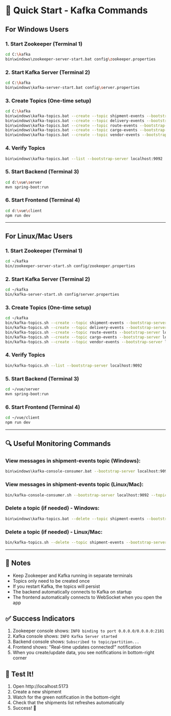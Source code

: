 # 🚀 Quick Start - Kafka Commands

## For Windows Users

### 1. Start Zookeeper (Terminal 1)
```bash
cd C:\kafka
bin\windows\zookeeper-server-start.bat config\zookeeper.properties
```

### 2. Start Kafka Server (Terminal 2)
```bash
cd C:\kafka
bin\windows\kafka-server-start.bat config\server.properties
```

### 3. Create Topics (One-time setup)
```bash
cd C:\kafka
bin\windows\kafka-topics.bat --create --topic shipment-events --bootstrap-server localhost:9092 --partitions 1 --replication-factor 1
bin\windows\kafka-topics.bat --create --topic delivery-events --bootstrap-server localhost:9092 --partitions 1 --replication-factor 1
bin\windows\kafka-topics.bat --create --topic route-events --bootstrap-server localhost:9092 --partitions 1 --replication-factor 1
bin\windows\kafka-topics.bat --create --topic cargo-events --bootstrap-server localhost:9092 --partitions 1 --replication-factor 1
bin\windows\kafka-topics.bat --create --topic vendor-events --bootstrap-server localhost:9092 --partitions 1 --replication-factor 1
```

### 4. Verify Topics
```bash
bin\windows\kafka-topics.bat --list --bootstrap-server localhost:9092
```

### 5. Start Backend (Terminal 3)
```bash
cd d:\vue\server
mvn spring-boot:run
```

### 6. Start Frontend (Terminal 4)
```bash
cd d:\vue\client
npm run dev
```

---

## For Linux/Mac Users

### 1. Start Zookeeper (Terminal 1)
```bash
cd ~/kafka
bin/zookeeper-server-start.sh config/zookeeper.properties
```

### 2. Start Kafka Server (Terminal 2)
```bash
cd ~/kafka
bin/kafka-server-start.sh config/server.properties
```

### 3. Create Topics (One-time setup)
```bash
cd ~/kafka
bin/kafka-topics.sh --create --topic shipment-events --bootstrap-server localhost:9092 --partitions 1 --replication-factor 1
bin/kafka-topics.sh --create --topic delivery-events --bootstrap-server localhost:9092 --partitions 1 --replication-factor 1
bin/kafka-topics.sh --create --topic route-events --bootstrap-server localhost:9092 --partitions 1 --replication-factor 1
bin/kafka-topics.sh --create --topic cargo-events --bootstrap-server localhost:9092 --partitions 1 --replication-factor 1
bin/kafka-topics.sh --create --topic vendor-events --bootstrap-server localhost:9092 --partitions 1 --replication-factor 1
```

### 4. Verify Topics
```bash
bin/kafka-topics.sh --list --bootstrap-server localhost:9092
```

### 5. Start Backend (Terminal 3)
```bash
cd ~/vue/server
mvn spring-boot:run
```

### 6. Start Frontend (Terminal 4)
```bash
cd ~/vue/client
npm run dev
```

---

## 🔍 Useful Monitoring Commands

### View messages in shipment-events topic (Windows):
```bash
bin\windows\kafka-console-consumer.bat --bootstrap-server localhost:9092 --topic shipment-events --from-beginning
```

### View messages in shipment-events topic (Linux/Mac):
```bash
bin/kafka-console-consumer.sh --bootstrap-server localhost:9092 --topic shipment-events --from-beginning
```

### Delete a topic (if needed) - Windows:
```bash
bin\windows\kafka-topics.bat --delete --topic shipment-events --bootstrap-server localhost:9092
```

### Delete a topic (if needed) - Linux/Mac:
```bash
bin/kafka-topics.sh --delete --topic shipment-events --bootstrap-server localhost:9092
```

---

## 📝 Notes

- Keep Zookeeper and Kafka running in separate terminals
- Topics only need to be created once
- If you restart Kafka, the topics will persist
- The backend automatically connects to Kafka on startup
- The frontend automatically connects to WebSocket when you open the app

## ✅ Success Indicators

1. Zookeeper console shows: `INFO binding to port 0.0.0.0/0.0.0.0:2181`
2. Kafka console shows: `INFO Kafka Server started`
3. Backend console shows: `Subscribed to topic/partition...`
4. Frontend shows: "Real-time updates connected!" notification
5. When you create/update data, you see notifications in bottom-right corner

## 🎯 Test It!

1. Open http://localhost:5173
2. Create a new shipment
3. Watch for the green notification in the bottom-right
4. Check that the shipments list refreshes automatically
5. Success! 🎉
